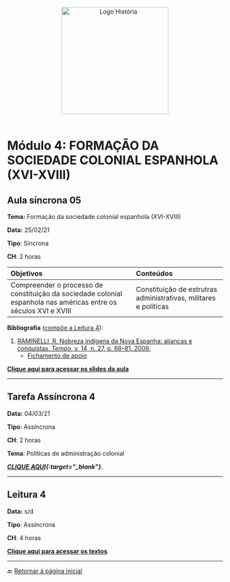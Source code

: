 <div align="center"><img src="imagens/../../imagens/LOGO-HISTÓRIA-BA-novo.png" width= "250" alt="Logo História" title="Logotipo do Curso de História, BA, UNILAB"/></div>

<br>

# Módulo 4: FORMAÇÃO DA SOCIEDADE COLONIAL ESPANHOLA (XVI-XVIII)

## Aula síncrona 05

**Tema:** Formação da sociedade colonial espanhola (XVI-XVIII)

**Data:** 25/02/21 

**Tipo**: Síncrona

**CH**: 2 horas

| Objetivos           | Conteúdos         |
|:--------------------|:------------------|
| Compreender o processo de constituição da sociedade colonial espanhola nas américas entre os séculos XVI e XVIII| Constituição de estrutras administrativas, militares e políticas |

**Bibliografia** ([compõe a Leitura 4](biblio4.md)):

1. [RAMINELLI, R. Nobreza indígena da Nova Espanha: alianças e conquistas. *Tempo*, v. 14, n. 27, p. 68–81, 2009.](../textos/mod_4/Raminelli.pdf)
   - [Fichamento de apoio](../textos/mod_4/2021-02-01-fichamento-raminelli.md)

**[Clique aqui para acessar os slides da aula](https://ericbrasiln.github.io/america_colonial_2020.1/#/18)**

***

## Tarefa Assíncrona 4

**Data:** 04/03/21

**Tipo**: Assíncrona

**CH**: 2 horas

**Tema**: Políticas de administração colonial

***[CLIQUE AQUI](modulo4/ta4.md){:target="_blank"}.***

***

## Leitura 4

**Data:** s/d

**Tipo**: Assíncrona

**CH**: 4 horas

**[Clique aqui para acessar os textos](biblio4.md)**

***

🔙️ [Retornar à página inicial](http://ericbrasiln.github.io/cclhm0057_ihl)